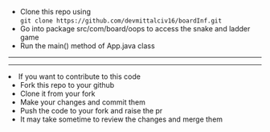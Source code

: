 <ul>
<li>Clone this repo using<br/>
<code>git clone https://github.com/devmittalciv16/boardInf.git</code>
</li>
<li>Go into package src/com/board/oops to access the snake and ladder game</li>
<li>Run the main() method of App.java class</li>
</ul>
<hr/>
<hr/>
<li>If you want to contribute to this code
    <ul>
        <li>Fork this repo to your github</li>
        <li>Clone it from your fork</li>
        <li>Make your changes and commit them</li>
        <li>Push the code to your fork and raise the pr</li>
        <li>It may take sometime to review the changes and merge them</li>
    </ul>
</li>
